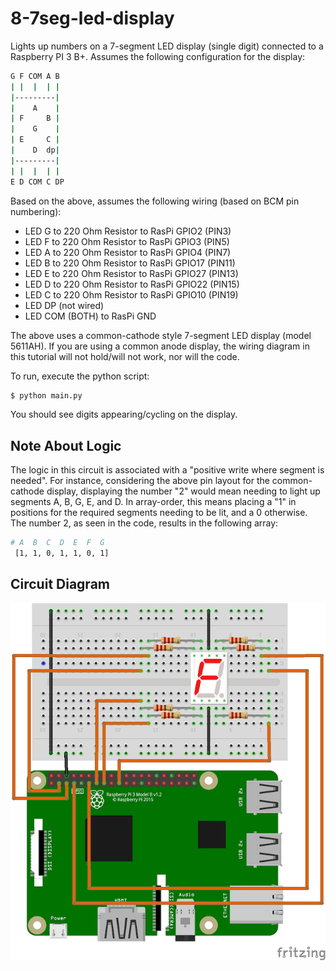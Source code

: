 # 8-7seg-led-display

Lights up numbers on a 7-segment LED display (single digit) connected to a Raspberry PI 3 B+.
Assumes the following configuration for the display:

```bash
G F COM A B
| |  |  | |
|---------|
|    A    |
| F     B |
|    G    |
| E     C |
|    D  dp|
|---------|
| |  |  | |
E D COM C DP
```

Based on the above, assumes the following wiring (based on BCM pin numbering):

- LED G to 220 Ohm Resistor to RasPi GPIO2 (PIN3)
- LED F to 220 Ohm Resistor to RasPi GPIO3 (PIN5)
- LED A to 220 Ohm Resistor to RasPi GPIO4 (PIN7)
- LED B to 220 Ohm Resistor to RasPi GPIO17 (PIN11)
- LED E to 220 Ohm Resistor to RasPi GPIO27 (PIN13)
- LED D to 220 Ohm Resistor to RasPi GPIO22 (PIN15)
- LED C to 220 Ohm Resistor to RasPi GPIO10 (PIN19)
- LED DP (not wired)
- LED COM (BOTH) to RasPi GND

The above uses a common-cathode style 7-segment LED display (model 5611AH). If you are using a common
anode display, the wiring diagram in this tutorial will not hold/will not work, nor will the code.

To run, execute the python script:

```bash
$ python main.py
```

You should see digits appearing/cycling on the display.

## Note About Logic

The logic in this circuit is associated with a "positive write where segment is needed". For instance,
considering the above pin layout for the common-cathode display, displaying the number "2" would mean
needing to light up segments A, B, G, E, and D. In array-order, this means placing a "1" in positions
for the required segments needing to be lit, and a 0 otherwise. The number 2, as seen in the code,
results in the following array:

```bash
# A  B  C  D  E  F  G
 [1, 1, 0, 1, 1, 0, 1]
```

## Circuit Diagram

![Circuit](img/7segment-display.png "Circuit")

